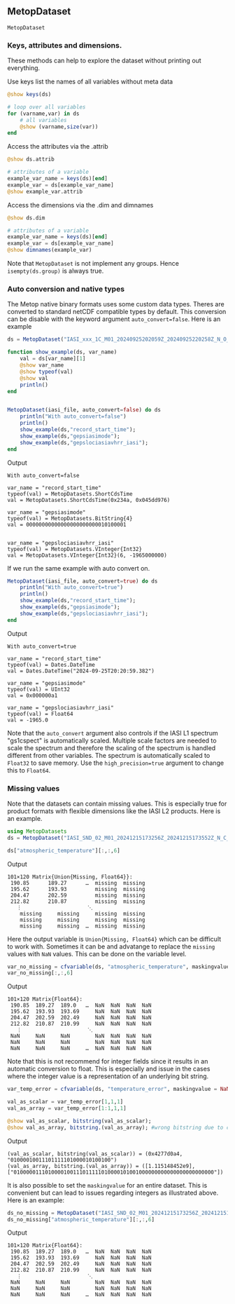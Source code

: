 ## MetopDataset

```@docs
MetopDataset
```


### Keys, attributes and dimensions.
These methods can help to explore the dataset without printing out everything. 

Use keys list the names of all variables without meta data
```julia
@show keys(ds)

# loop over all variables
for (varname,var) in ds
    # all variables
    @show (varname,size(var))
end
```

Access the attributes via the .attrib
```julia
@show ds.attrib

# attributes of a variable
example_var_name = keys(ds)[end]
example_var = ds[example_var_name]
@show example_var.attrib
```

Access the dimensions via the .dim and dimnames

```julia
@show ds.dim

# attributes of a variable
example_var_name = keys(ds)[end]
example_var = ds[example_var_name]
@show dimnames(example_var)
```

Note that `MetopDataset` is not implement any groups. Hence `isempty(ds.group)` is always true.
 
### Auto conversion and native types
The Metop native binary formats uses some custom data types. Theres are converted to standard netCDF compatible types by default. This conversion can be disable with the keyword argument `auto_convert=false`. Here is an example

```julia
ds = MetopDataset("IASI_xxx_1C_M01_20240925202059Z_20240925220258Z_N_O_20240925211316Z.nat")

function show_example(ds, var_name)
    val = ds[var_name][1]
    @show var_name
    @show typeof(val)
    @show val
    println()
end


MetopDataset(iasi_file, auto_convert=false) do ds
    println("With auto_convert=false")
    println()
    show_example(ds,"record_start_time");
    show_example(ds,"gepsiasimode");
    show_example(ds,"gepslociasiavhrr_iasi");
end
```

Output
```
With auto_convert=false

var_name = "record_start_time"
typeof(val) = MetopDatasets.ShortCdsTime
val = MetopDatasets.ShortCdsTime(0x234a, 0x045dd976)

var_name = "gepsiasimode"
typeof(val) = MetopDatasets.BitString{4}
val = 00000000000000000000000010100001


var_name = "gepslociasiavhrr_iasi"
typeof(val) = MetopDatasets.VInteger{Int32}
val = MetopDatasets.VInteger{Int32}(6, -1965000000)
```


If we run the same example with auto convert on.

```julia
MetopDataset(iasi_file, auto_convert=true) do ds
    println("With auto_convert=true")
    println()
    show_example(ds,"record_start_time");
    show_example(ds,"gepsiasimode");
    show_example(ds,"gepslociasiavhrr_iasi");
end
```

Output
```
With auto_convert=true

var_name = "record_start_time"
typeof(val) = Dates.DateTime
val = Dates.DateTime("2024-09-25T20:20:59.382")

var_name = "gepsiasimode"
typeof(val) = UInt32
val = 0x000000a1

var_name = "gepslociasiavhrr_iasi"
typeof(val) = Float64
val = -1965.0
```

Note that the `auto_convert` argument also controls if the IASI L1 spectrum "gs1cspect" is automatically scaled. Multiple scale factors are needed to scale the spectrum and therefore the scaling of the spectrum is handled different from other variables. The spectrum is automatically scaled to `Float32` to save memory. Use the `high_precision=true` argument to change this to `Float64`.

### Missing values
Note that the datasets can contain missing values. This is especially true for product formats with flexible dimensions like the IASI L2 products. Here is an example.

```julia
using MetopDatasets
ds = MetopDataset("IASI_SND_02_M01_20241215173256Z_20241215173552Z_N_C_20241215182326Z");

ds["atmospheric_temperature"][:,:,6]
```
Output
```
101×120 Matrix{Union{Missing, Float64}}:    
 190.85      189.27      …  missing  missing
 195.62      193.93         missing  missing     
 204.47      202.59         missing  missing     
 212.82      210.87         missing  missing     
   ⋮                     ⋱
    missing     missing     missing  missing     
    missing     missing     missing  missing     
    missing     missing  …  missing  missing  
```
Here the output variable is `Union{Missing, Float64}` which can be difficult to work with. Sometimes it can be and advatange to replace the `missing` values with `NaN` values. This can be done on the variable level.

```julia
var_no_missing = cfvariable(ds, "atmospheric_temperature", maskingvalue = NaN)
var_no_missing[:,:,6]
```
Output
```
101×120 Matrix{Float64}:
 190.85  189.27  189.0   …  NaN  NaN  NaN  NaN   
 195.62  193.93  193.69     NaN  NaN  NaN  NaN   
 204.47  202.59  202.49     NaN  NaN  NaN  NaN   
 212.82  210.87  210.99     NaN  NaN  NaN  NaN   
   ⋮                     ⋱
 NaN     NaN     NaN        NaN  NaN  NaN  NaN   
 NaN     NaN     NaN        NaN  NaN  NaN  NaN   
 NaN     NaN     NaN     …  NaN  NaN  NaN  NaN
```

Note that this is not recommend for integer fields since it results in an automatic conversion to float. This is especially and issue in the cases where the integer value is a representation of an underlying bit string.

```julia
var_temp_error = cfvariable(ds, "temperature_error", maskingvalue = NaN)

val_as_scalar = var_temp_error[1,1,1]
val_as_array = var_temp_error[1:1,1,1]

@show val_as_scalar, bitstring(val_as_scalar);
@show val_as_array, bitstring.(val_as_array); #wrong bitstring due to conversion
```
Output
```
(val_as_scalar, bitstring(val_as_scalar)) = (0x4277d0a4, "01000010011101111101000010100100")
(val_as_array, bitstring.(val_as_array)) = ([1.115148452e9], ["0100000111010000100111011111010000101001000000000000000000000000"])
```

It is also possible to set the `maskingvalue` for an entire dataset. This is convenient but can lead to issues regarding integers as illustrated above. Here is an example:


```julia
ds_no_missing = MetopDataset("IASI_SND_02_M01_20241215173256Z_20241215173552Z_N_C_20241215182326Z", maskingvalue = NaN);
ds_no_missing["atmospheric_temperature"][:,:,6]
```
Output
```
101×120 Matrix{Float64}:
 190.85  189.27  189.0   …  NaN  NaN  NaN  NaN   
 195.62  193.93  193.69     NaN  NaN  NaN  NaN   
 204.47  202.59  202.49     NaN  NaN  NaN  NaN   
 212.82  210.87  210.99     NaN  NaN  NaN  NaN   
   ⋮                     ⋱
 NaN     NaN     NaN        NaN  NaN  NaN  NaN   
 NaN     NaN     NaN        NaN  NaN  NaN  NaN   
 NaN     NaN     NaN     …  NaN  NaN  NaN  NaN
```
